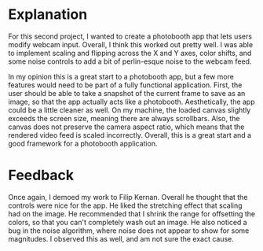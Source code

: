 # Explanation
For this second project, I wanted to create a photobooth app that lets users modify webcam input. Overall, I think this worked out pretty well. I was able to implement scaling and flipping across the X and Y axes, color shifts, and some noise controls to add a bit of perlin-esque noise to the webcam feed.

In my opinion this is a great start to a photobooth app, but a few more features would need to be part of a fully functional application. First, the user should be able to take a snapshot of the current frame to save as an image, so that the app actually acts like a photobooth. Aesthetically, the app could be a little cleaner as well. On my machine, the loaded canvas slightly exceeds the screen size, meaning there are always scrollbars. Also, the canvas does not preserve the camera aspect ratio, which means that the rendered video feed is scaled incorrectly. Overall, this is a great start and a good framework for a photobooth application.

# Feedback
Once again, I demoed my work to Filip Kernan. Overall he thought that the controls were nice for the app. He liked the stretching effect that scaling had on the image. He recommended that I shrink the range for offsetting the colors, so that you can't completely wash out an image. He also noticed a bug in the noise algorithm, where noise does not appear to show for some magnitudes. I observed this as well, and am not sure the exact cause.